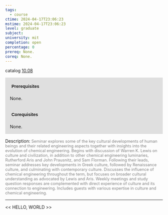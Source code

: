 ```yaml
---
tags:
  - course
ctime: 2024-04-17T23:06:23
mstime: 2024-04-17T23:06:23
level: graduate
subject: 
university: mit
completion: open
percentage: 0
prereq: None.
coreq: None.
---
```


catalog [10.08](http://student.mit.edu/catalog/m10a.html#10.08)

<span style="display: block; padding: 15px; background-color: rgb(100, 100, 100, 0.2);"><font id="m_prereq345_0" style="display: block; font-family: Arial, sans-serif; font-weight: bold; padding: 5px">Prerequisites</font><br><span id="prereq345_0">None.</span></span>
<span style="display: block; padding: 15px; background-color: rgb(100, 100, 100, 0.2);"><font id="m_coreq345_0" style="display: block; font-family: Arial, sans-serif; font-weight: bold; padding: 5px">Corequisites</font><br><span id="coreq345_0">None.</span></span>

<font style="">Description:</font>
<font style="color: grey; font-size: 0.8rem;">Seminar explores some of the key cultural developments of human beings and their related engineering aspects together with insights into the evolution of chemical engineering. Begins with discussion of Warren K. Lewis on culture and civilization, in addition to other chemical engineering luminaries, Rutherford Aris and John Prausnitz, and Sam Florman. Following their leads, seminar addresses key developments in Greek culture, followed by Renaissance culture, and culminating with contemporary culture. Discusses the influence of chemical engineering throughout the term, but focuses on broader cultural understanding as advocated by Lewis and Aris. Weekly meetings and study question responses are complemented with direct experience of culture and its connection to engineering. Includes guests with various expertise in culture and chemical engineering.</font>



---

<< HELLO, WORLD >>
